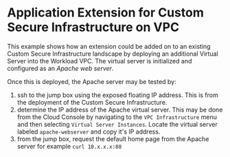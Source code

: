 # Application Extension for Custom Secure Infrastructure on VPC

This example shows how an extension could be added on to an existing Custom Secure Infrastructure landscape by deploying an additional 
Virtual Server into the Workload VPC.  The virtual server is initialized and configured as an *Apache web server*.

Once this is deployed, the Apache server may be tested by:
1. ssh to the jump box using the exposed floating IP address.  This is from the deployment of the Custom Secure Infrastructure.
2. determine the IP address of the Apache virtual server.  This may be done from the Cloud Console by navigating to the `VPC Infrastructure` menu and then 
selecting `Virtual Server Instances`.  Locate the virtual server labeled `apache-webserver` and copy it's IP address.
3. from the jump box, request the default home page from the Apache server for example `curl 10.x.x.x:80`
